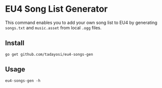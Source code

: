 # EU4 Song List Generator

This command enables you to add your own song list to EU4 by generating `songs.txt` and `music.asset` from local `.ogg` files.

## Install

    go get github.com/tadayosi/eu4-songs-gen

## Usage

    eu4-songs-gen -h
